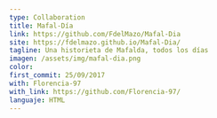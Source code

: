 ```yaml
---
type: Collaboration 
title: Mafal-Día
link: https://github.com/FdelMazo/Mafal-Dia
site: https://fdelmazo.github.io/Mafal-Dia/
tagline: Una historieta de Mafalda, todos los días
imagen: /assets/img/mafal-dia.png
color: 
first_commit: 25/09/2017
with: Florencia-97
with_link: https://github.com/Florencia-97/
languaje: HTML
---
```

